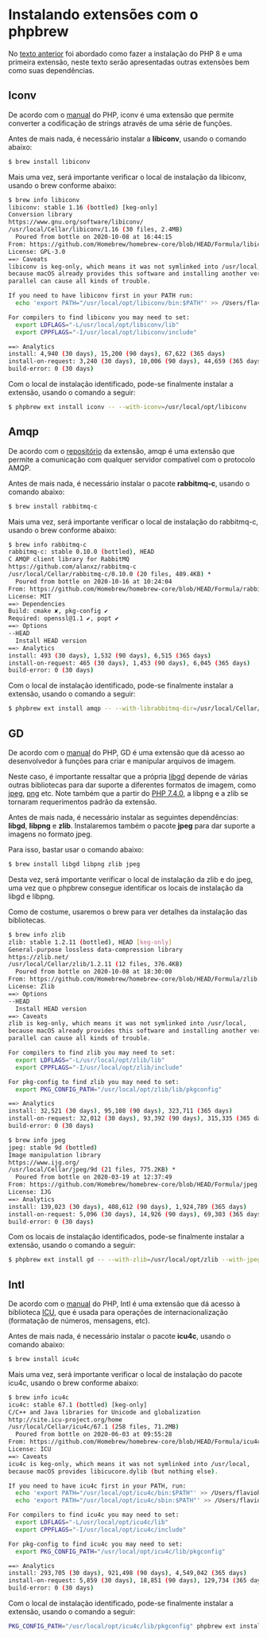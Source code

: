 # Instalando extensões com o phpbrew

No [texto anterior](content/20201128-instalando-o-php-8-no-macos-com-brew-e-phpbrew.md) foi abordado como fazer a instalação do
PHP 8 e uma primeira extensão, neste texto serão apresentadas outras extensões bem como suas dependências.

## Iconv

De acordo com o [manual](https://www.php.net/manual/en/intro.iconv.php) do PHP, iconv é uma extensão que permite
converter a codificação de strings através de uma série de funções.

Antes de mais nada, é necessário instalar a **libiconv**, usando o comando abaixo:

```bash
$ brew install libiconv
```

Mais uma vez, será importante verificar o local de instalação da libiconv, usando o brew conforme abaixo:

```bash
$ brew info libiconv
libiconv: stable 1.16 (bottled) [keg-only]
Conversion library
https://www.gnu.org/software/libiconv/
/usr/local/Cellar/libiconv/1.16 (30 files, 2.4MB)
  Poured from bottle on 2020-10-08 at 16:44:15
From: https://github.com/Homebrew/homebrew-core/blob/HEAD/Formula/libiconv.rb
License: GPL-3.0
==> Caveats
libiconv is keg-only, which means it was not symlinked into /usr/local,
because macOS already provides this software and installing another version in
parallel can cause all kinds of trouble.

If you need to have libiconv first in your PATH run:
  echo 'export PATH="/usr/local/opt/libiconv/bin:$PATH"' >> /Users/flavioheleno/.bash_profile

For compilers to find libiconv you may need to set:
  export LDFLAGS="-L/usr/local/opt/libiconv/lib"
  export CPPFLAGS="-I/usr/local/opt/libiconv/include"

==> Analytics
install: 4,940 (30 days), 15,200 (90 days), 67,622 (365 days)
install-on-request: 3,240 (30 days), 10,006 (90 days), 44,659 (365 days)
build-error: 0 (30 days)

```

Com o local de instalação identificado, pode-se finalmente instalar a extensão, usando o comando a seguir:

```bash
$ phpbrew ext install iconv -- --with-iconv=/usr/local/opt/libiconv
```

## Amqp

De acordo com o [repositório](https://github.com/php-amqp/php-amqp) da extensão, amqp é uma extensão que permite a
comunicação com qualquer servidor compatível com o protocolo AMQP.

Antes de mais nada, é necessário instalar o pacote **rabbitmq-c**, usando o comando abaixo:

```bash
$ brew install rabbitmq-c
```

Mais uma vez, será importante verificar o local de instalação do rabbitmq-c, usando o brew conforme abaixo:

```bash
$ brew info rabbitmq-c
rabbitmq-c: stable 0.10.0 (bottled), HEAD
C AMQP client library for RabbitMQ
https://github.com/alanxz/rabbitmq-c
/usr/local/Cellar/rabbitmq-c/0.10.0 (20 files, 489.4KB) *
  Poured from bottle on 2020-10-16 at 10:24:04
From: https://github.com/Homebrew/homebrew-core/blob/HEAD/Formula/rabbitmq-c.rb
License: MIT
==> Dependencies
Build: cmake ✘, pkg-config ✔
Required: openssl@1.1 ✔, popt ✔
==> Options
--HEAD
  Install HEAD version
==> Analytics
install: 493 (30 days), 1,532 (90 days), 6,515 (365 days)
install-on-request: 465 (30 days), 1,453 (90 days), 6,045 (365 days)
build-error: 0 (30 days)
```

Com o local de instalação identificado, pode-se finalmente instalar a extensão, usando o comando a seguir:

```bash
$ phpbrew ext install amqp -- --with-librabbitmq-dir=/usr/local/Cellar/rabbitmq-c/0.10.0
```

## GD

De acordo com o [manual](https://www.php.net/manual/en/intro.image.php) do PHP, GD é uma extensão que dá acesso ao
desenvolvedor à funções para criar e manipular arquivos de imagem.

Neste caso, é importante ressaltar que a própria [libgd](http://www.libgd.org) depende de várias outras bibliotecas para
dar suporte a diferentes formatos de imagem, como [jpeg](http://www.ijg.org),
[png](http://www.libpng.org/pub/png/libpng.html) etc. Note também que a partir do 
[PHP 7.4.0](https://www.php.net/ChangeLog-7.php#PHP_7_4), a libpng e a zlib se tornaram requerimentos padrão da extensão.

Antes de mais nada, é necessário instalar as seguintes dependências: **libgd**, **libpng** e **zlib**. Instalaremos 
também o pacote **jpeg** para dar suporte a imagens no formato jpeg.

Para isso, bastar usar o comando abaixo:

```bash
$ brew install libgd libpng zlib jpeg
```

Desta vez, será importante verificar o local de instalação da zlib e do jpeg, uma vez que o phpbrew consegue
identificar os locais de instalação da libgd e libpng.

Como de costume, usaremos o brew para ver detalhes da instalação das bibliotecas.

```bash
$ brew info zlib
zlib: stable 1.2.11 (bottled), HEAD [keg-only]
General-purpose lossless data-compression library
https://zlib.net/
/usr/local/Cellar/zlib/1.2.11 (12 files, 376.4KB)
  Poured from bottle on 2020-10-08 at 18:30:00
From: https://github.com/Homebrew/homebrew-core/blob/HEAD/Formula/zlib.rb
License: Zlib
==> Options
--HEAD
  Install HEAD version
==> Caveats
zlib is keg-only, which means it was not symlinked into /usr/local,
because macOS already provides this software and installing another version in
parallel can cause all kinds of trouble.

For compilers to find zlib you may need to set:
  export LDFLAGS="-L/usr/local/opt/zlib/lib"
  export CPPFLAGS="-I/usr/local/opt/zlib/include"

For pkg-config to find zlib you may need to set:
  export PKG_CONFIG_PATH="/usr/local/opt/zlib/lib/pkgconfig"

==> Analytics
install: 32,521 (30 days), 95,108 (90 days), 323,711 (365 days)
install-on-request: 32,012 (30 days), 93,392 (90 days), 315,335 (365 days)
build-error: 0 (30 days)
```

```bash
$ brew info jpeg
jpeg: stable 9d (bottled)
Image manipulation library
https://www.ijg.org/
/usr/local/Cellar/jpeg/9d (21 files, 775.2KB) *
  Poured from bottle on 2020-03-19 at 12:37:49
From: https://github.com/Homebrew/homebrew-core/blob/HEAD/Formula/jpeg.rb
License: IJG
==> Analytics
install: 139,023 (30 days), 408,612 (90 days), 1,924,789 (365 days)
install-on-request: 5,096 (30 days), 14,926 (90 days), 69,303 (365 days)
build-error: 0 (30 days)
```

Com os locais de instalação identificados, pode-se finalmente instalar a extensão, usando o comando a seguir:

```bash
$ phpbrew ext install gd -- --with-zlib=/usr/local/opt/zlib --with-jpeg=/usr/local/Cellar/jpeg/9d
```

## Intl

De acordo com o [manual](https://www.php.net/manual/en/intro.intl.php) do PHP, Intl é uma extensão que dá acesso à
biblioteca [ICU](http://www.icu-project.org), que é usada para operações de internacionalização (formatação de números,
mensagens, etc).

Antes de mais nada, é necessário instalar o pacote **icu4c**, usando o comando abaixo:

```bash
$ brew install icu4c
```

Mais uma vez, será importante verificar o local de instalação do pacote icu4c, usando o brew conforme abaixo:

```bash
$ brew info icu4c
icu4c: stable 67.1 (bottled) [keg-only]
C/C++ and Java libraries for Unicode and globalization
http://site.icu-project.org/home
/usr/local/Cellar/icu4c/67.1 (258 files, 71.2MB)
  Poured from bottle on 2020-06-03 at 09:55:28
From: https://github.com/Homebrew/homebrew-core/blob/HEAD/Formula/icu4c.rb
License: ICU
==> Caveats
icu4c is keg-only, which means it was not symlinked into /usr/local,
because macOS provides libicucore.dylib (but nothing else).

If you need to have icu4c first in your PATH, run:
  echo 'export PATH="/usr/local/opt/icu4c/bin:$PATH"' >> /Users/flavioheleno/.bash_profile
  echo 'export PATH="/usr/local/opt/icu4c/sbin:$PATH"' >> /Users/flavioheleno/.bash_profile

For compilers to find icu4c you may need to set:
  export LDFLAGS="-L/usr/local/opt/icu4c/lib"
  export CPPFLAGS="-I/usr/local/opt/icu4c/include"

For pkg-config to find icu4c you may need to set:
  export PKG_CONFIG_PATH="/usr/local/opt/icu4c/lib/pkgconfig"

==> Analytics
install: 293,705 (30 days), 921,498 (90 days), 4,549,042 (365 days)
install-on-request: 5,859 (30 days), 18,851 (90 days), 129,734 (365 days)
build-error: 0 (30 days)
```

Com o local de instalação identificado, pode-se finalmente instalar a extensão, usando o comando a seguir:

```bash
PKG_CONFIG_PATH="/usr/local/opt/icu4c/lib/pkgconfig" phpbrew ext install intl
```
